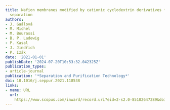 ```yaml
---
title: Nafion membranes modified by cationic cyclodextrin derivatives for enantioselective
  separation
authors:
- J. Gaálová
- M. Michel
- M. Bourassi
- B. P. Ladewig
- P. Kasal
- J. Jindřich
- P. Izák
date: '2021-01-01'
publishDate: '2024-07-20T10:53:32.042325Z'
publication_types:
- article-journal
publication: '*Separation and Purification Technology*'
doi: 10.1016/j.seppur.2021.118538
links:
- name: URL
  url: 
    https://www.scopus.com/inward/record.uri?eid=2-s2.0-85102647289&doi=10.1016%2fj.seppur.2021.118538&partnerID=40&md5=1fa275ca88f9827130005e5f63498005
---
```

